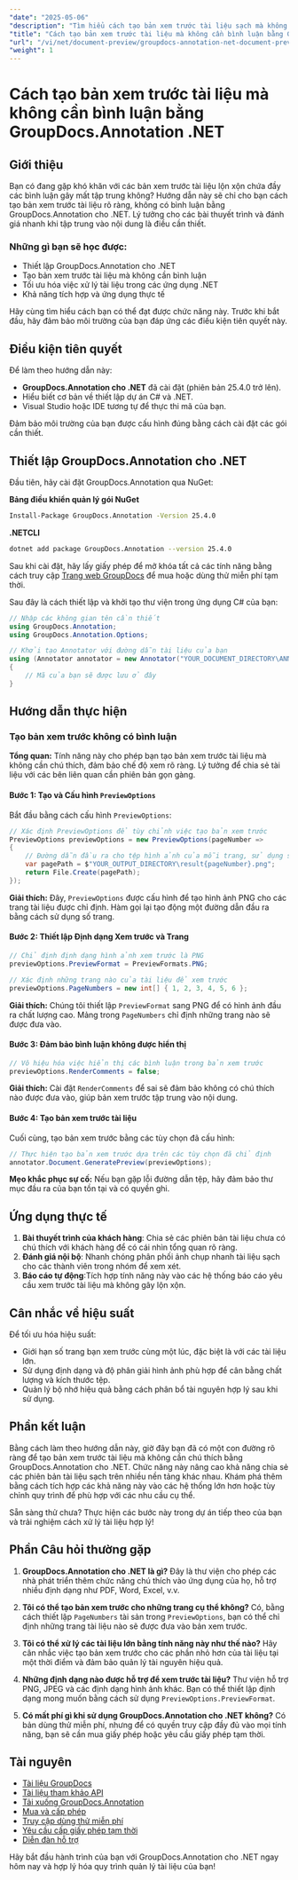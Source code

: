 ```yaml
---
"date": "2025-05-06"
"description": "Tìm hiểu cách tạo bản xem trước tài liệu sạch mà không cần chú thích bằng GroupDocs.Annotation cho .NET. Thực hiện theo hướng dẫn này để cải thiện quá trình trình bày và xem xét tài liệu của bạn."
"title": "Cách tạo bản xem trước tài liệu mà không cần bình luận bằng GroupDocs.Annotation .NET"
"url": "/vi/net/document-preview/groupdocs-annotation-net-document-preview-no-comments/"
"weight": 1
---
```


# Cách tạo bản xem trước tài liệu mà không cần bình luận bằng GroupDocs.Annotation .NET

## Giới thiệu

Bạn có đang gặp khó khăn với các bản xem trước tài liệu lộn xộn chứa đầy các bình luận gây mất tập trung không? Hướng dẫn này sẽ chỉ cho bạn cách tạo bản xem trước tài liệu rõ ràng, không có bình luận bằng GroupDocs.Annotation cho .NET. Lý tưởng cho các bài thuyết trình và đánh giá nhanh khi tập trung vào nội dung là điều cần thiết.

### Những gì bạn sẽ học được:
- Thiết lập GroupDocs.Annotation cho .NET
- Tạo bản xem trước tài liệu mà không cần bình luận
- Tối ưu hóa việc xử lý tài liệu trong các ứng dụng .NET
- Khả năng tích hợp và ứng dụng thực tế

Hãy cùng tìm hiểu cách bạn có thể đạt được chức năng này. Trước khi bắt đầu, hãy đảm bảo môi trường của bạn đáp ứng các điều kiện tiên quyết này.

## Điều kiện tiên quyết

Để làm theo hướng dẫn này:
- **GroupDocs.Annotation cho .NET** đã cài đặt (phiên bản 25.4.0 trở lên).
- Hiểu biết cơ bản về thiết lập dự án C# và .NET.
- Visual Studio hoặc IDE tương tự để thực thi mã của bạn.

Đảm bảo môi trường của bạn được cấu hình đúng bằng cách cài đặt các gói cần thiết.

## Thiết lập GroupDocs.Annotation cho .NET

Đầu tiên, hãy cài đặt GroupDocs.Annotation qua NuGet:

**Bảng điều khiển quản lý gói NuGet**
```bash
Install-Package GroupDocs.Annotation -Version 25.4.0
```

**.NETCLI**
```bash
dotnet add package GroupDocs.Annotation --version 25.4.0
```

Sau khi cài đặt, hãy lấy giấy phép để mở khóa tất cả các tính năng bằng cách truy cập [Trang web GroupDocs](https://purchase.groupdocs.com/buy) để mua hoặc dùng thử miễn phí tạm thời.

Sau đây là cách thiết lập và khởi tạo thư viện trong ứng dụng C# của bạn:

```csharp
// Nhập các không gian tên cần thiết
using GroupDocs.Annotation;
using GroupDocs.Annotation.Options;

// Khởi tạo Annotator với đường dẫn tài liệu của bạn
using (Annotator annotator = new Annotator("YOUR_DOCUMENT_DIRECTORY\ANNOTATED_DOCX"))
{
    // Mã của bạn sẽ được lưu ở đây
}
```

## Hướng dẫn thực hiện

### Tạo bản xem trước không có bình luận

**Tổng quan:**
Tính năng này cho phép bạn tạo bản xem trước tài liệu mà không cần chú thích, đảm bảo chế độ xem rõ ràng. Lý tưởng để chia sẻ tài liệu với các bên liên quan cần phiên bản gọn gàng.

#### Bước 1: Tạo và Cấu hình `PreviewOptions`
Bắt đầu bằng cách cấu hình `PreviewOptions`:

```csharp
// Xác định PreviewOptions để tùy chỉnh việc tạo bản xem trước
PreviewOptions previewOptions = new PreviewOptions(pageNumber =>
{
    // Đường dẫn đầu ra cho tệp hình ảnh của mỗi trang, sử dụng số trang trong tên tệp
    var pagePath = $"YOUR_OUTPUT_DIRECTORY\result{pageNumber}.png";
    return File.Create(pagePath);
});
```
**Giải thích:** Đây, `PreviewOptions` được cấu hình để tạo hình ảnh PNG cho các trang tài liệu được chỉ định. Hàm gọi lại tạo động một đường dẫn đầu ra bằng cách sử dụng số trang.

#### Bước 2: Thiết lập Định dạng Xem trước và Trang

```csharp
// Chỉ định định dạng hình ảnh xem trước là PNG
previewOptions.PreviewFormat = PreviewFormats.PNG;

// Xác định những trang nào của tài liệu để xem trước
previewOptions.PageNumbers = new int[] { 1, 2, 3, 4, 5, 6 };
```
**Giải thích:** Chúng tôi thiết lập `PreviewFormat` sang PNG để có hình ảnh đầu ra chất lượng cao. Mảng trong `PageNumbers` chỉ định những trang nào sẽ được đưa vào.

#### Bước 3: Đảm bảo bình luận không được hiển thị

```csharp
// Vô hiệu hóa việc hiển thị các bình luận trong bản xem trước
previewOptions.RenderComments = false;
```
**Giải thích:** Cài đặt `RenderComments` để sai sẽ đảm bảo không có chú thích nào được đưa vào, giúp bản xem trước tập trung vào nội dung.

#### Bước 4: Tạo bản xem trước tài liệu

Cuối cùng, tạo bản xem trước bằng các tùy chọn đã cấu hình:

```csharp
// Thực hiện tạo bản xem trước dựa trên các tùy chọn đã chỉ định
annotator.Document.GeneratePreview(previewOptions);
```
**Mẹo khắc phục sự cố:** Nếu bạn gặp lỗi đường dẫn tệp, hãy đảm bảo thư mục đầu ra của bạn tồn tại và có quyền ghi.

## Ứng dụng thực tế

1. **Bài thuyết trình của khách hàng**: Chia sẻ các phiên bản tài liệu chưa có chú thích với khách hàng để có cái nhìn tổng quan rõ ràng.
2. **Đánh giá nội bộ**: Nhanh chóng phân phối ảnh chụp nhanh tài liệu sạch cho các thành viên trong nhóm để xem xét.
3. **Báo cáo tự động**:Tích hợp tính năng này vào các hệ thống báo cáo yêu cầu xem trước tài liệu mà không gây lộn xộn.

## Cân nhắc về hiệu suất

Để tối ưu hóa hiệu suất:
- Giới hạn số trang bạn xem trước cùng một lúc, đặc biệt là với các tài liệu lớn.
- Sử dụng định dạng và độ phân giải hình ảnh phù hợp để cân bằng chất lượng và kích thước tệp.
- Quản lý bộ nhớ hiệu quả bằng cách phân bổ tài nguyên hợp lý sau khi sử dụng.

## Phần kết luận

Bằng cách làm theo hướng dẫn này, giờ đây bạn đã có một con đường rõ ràng để tạo bản xem trước tài liệu mà không cần chú thích bằng GroupDocs.Annotation cho .NET. Chức năng này nâng cao khả năng chia sẻ các phiên bản tài liệu sạch trên nhiều nền tảng khác nhau. Khám phá thêm bằng cách tích hợp các khả năng này vào các hệ thống lớn hơn hoặc tùy chỉnh quy trình để phù hợp với các nhu cầu cụ thể.

Sẵn sàng thử chưa? Thực hiện các bước này trong dự án tiếp theo của bạn và trải nghiệm cách xử lý tài liệu hợp lý!

## Phần Câu hỏi thường gặp

1. **GroupDocs.Annotation cho .NET là gì?** 
   Đây là thư viện cho phép các nhà phát triển thêm chức năng chú thích vào ứng dụng của họ, hỗ trợ nhiều định dạng như PDF, Word, Excel, v.v.

2. **Tôi có thể tạo bản xem trước cho những trang cụ thể không?**
   Có, bằng cách thiết lập `PageNumbers` tài sản trong `PreviewOptions`, bạn có thể chỉ định những trang tài liệu nào sẽ được đưa vào bản xem trước.

3. **Tôi có thể xử lý các tài liệu lớn bằng tính năng này như thế nào?**
   Hãy cân nhắc việc tạo bản xem trước cho các phần nhỏ hơn của tài liệu tại một thời điểm và đảm bảo quản lý tài nguyên hiệu quả.

4. **Những định dạng nào được hỗ trợ để xem trước tài liệu?**
   Thư viện hỗ trợ PNG, JPEG và các định dạng hình ảnh khác. Bạn có thể thiết lập định dạng mong muốn bằng cách sử dụng `PreviewOptions.PreviewFormat`.

5. **Có mất phí gì khi sử dụng GroupDocs.Annotation cho .NET không?**
   Có bản dùng thử miễn phí, nhưng để có quyền truy cập đầy đủ vào mọi tính năng, bạn sẽ cần mua giấy phép hoặc yêu cầu giấy phép tạm thời.

## Tài nguyên
- [Tài liệu GroupDocs](https://docs.groupdocs.com/annotation/net/)
- [Tài liệu tham khảo API](https://reference.groupdocs.com/annotation/net/)
- [Tải xuống GroupDocs.Annotation](https://releases.groupdocs.com/annotation/net/)
- [Mua và cấp phép](https://purchase.groupdocs.com/buy)
- [Truy cập dùng thử miễn phí](https://releases.groupdocs.com/annotation/net/)
- [Yêu cầu cấp giấy phép tạm thời](https://purchase.groupdocs.com/temporary-license/)
- [Diễn đàn hỗ trợ](https://forum.groupdocs.com/c/annotation/) 

Hãy bắt đầu hành trình của bạn với GroupDocs.Annotation cho .NET ngay hôm nay và hợp lý hóa quy trình quản lý tài liệu của bạn!